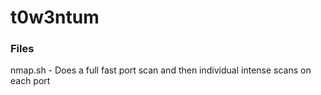 # t0w3ntum

### Files
nmap.sh - Does a full fast port scan and then individual intense scans on each port
  
